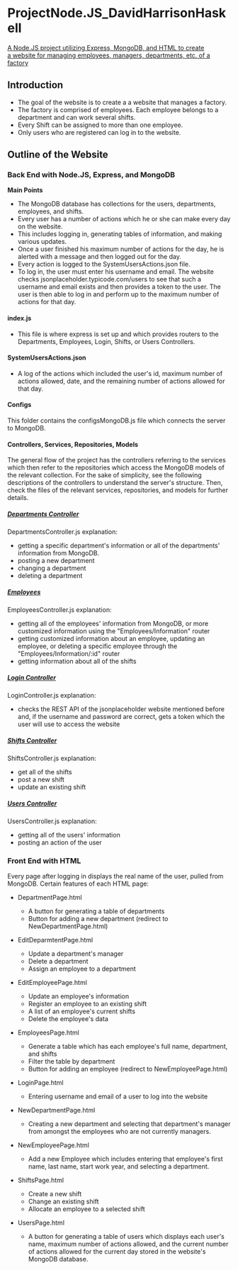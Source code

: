 # ProjectNode.JS_DavidHarrisonHaskell
 <u>A Node.JS project utilizing Express, MongoDB, and HTML to create  
  a website for managing employees, managers, departments, etc. of a factory</u>

## Introduction
- The goal of the website is to create a a website that manages a factory. 
- The factory is comprised of employees. Each employee belongs to a department and can work several shifts. 
- Every Shift can be assigned to more than one employee.
- Only users who are registered can log in to the website.  

## Outline of the Website

### Back End with Node.JS, Express, and MongoDB
**Main Points**  
- The MongoDB database has collections for the users,
departments, employees, and shifts.  
- Every user has a number of actions which he or she can make every day on the website.  
- This includes logging in, generating tables of information, and making various updates.  
- Once a user finished his maximum number of actions for the day, he is alerted with a message and then logged out for the day.
- Every action is logged to the SystemUsersActions.json file.  
- To log in, the user must enter his username and email. The website checks jsonplaceholder.typicode.com/users to see that such a username and email exists and then provides a token to the user. The user is then able to log in and perform up to the maximum number of actions for that day.  
 
#### index.js
- This file is where express is set up and which provides routers to the Departments, Employees, Login, Shifts, or Users Controllers.  

#### SystemUsersActions.json
- A log of the actions which included the user's id, maximum number of actions allowed, date, and the remaining number of actions allowed for that day.

#### **Configs**
This folder contains the configsMongoDB.js file which connects the server to MongoDB.

#### **Controllers, Services, Repositories, Models**
The general flow of the project has the controllers referring to the services which then refer to the repositories which access the MongoDB models of the relevant collection. For the sake of simplicity, see the following descriptions of the controllers to understand the server's structure. Then, check the files of the relevant services, repositories, and models for further details.  

##### <u>Departments Controller</u>
  DepartmentsController.js explanation:
  - getting a specific department's information or all of the departments' information from MongoDB.  
  - posting a new department  
  - changing a department  
  - deleting a department  

##### <u>Employees</u>
EmployeesController.js explanation:
- getting all of the employees' information from MongoDB, or more customized information using the "Employees/Information" router
- getting customized information about an employee, updating an employee, or deleting a specific employee through the "Employees/Information/:id" router
- getting information about all of the shifts  

##### <u>Login Controller</u>
LoginController.js explanation:  
- checks the REST API of the jsonplaceholder website mentioned before and, if the username and password are correct, gets a token which the user will use to access the website  

##### <u>Shifts Controller</u>  
ShiftsController.js explanation:  
- get all of the shifts
- post a new shift
- update an existing shift

##### <u>Users Controller</u>  
UsersController.js explanation:  
- getting all of the users' information
- posting an action of the user


### Front End with HTML
Every page after logging in displays the real name of the user, pulled from MongoDB. Certain features of each HTML page:  

- DepartmentPage.html
    - A button for generating a table of departments
    - Button for adding a new department (redirect to NewDepartmentPage.html)  

- EditDeparmtentPage.html
    - Update a department's manager
    - Delete a department
    - Assign an employee to a department  

- EditEmployeePage.html
    - Update an employee's information
    - Register an employee to an existing shift
    - A list of an employee's current shifts
    - Delete the employee's data  

- EmployeesPage.html
    - Generate a table which has each employee's full name, department, and shifts
    - Filter the table by department
    - Button for adding an employee (redirect to NewEmployeePage.html)  

- LoginPage.html  
    - Entering username and email of a user to log into the website  

- NewDepartmentPage.html
    - Creating a new department and selecting that department's manager from amongst the employees who are not currently managers.  

- NewEmployeePage.html
    - Add a new Employee which includes entering that employee's first name, last name, start work year, and selecting a department.  

- ShiftsPage.html
    - Create a new shift
    - Change an existing shift
    - Allocate an employee to a selected shift  

- UsersPage.html
    - A button for generating a table of users which displays each user's name, maximum number of actions allowed, and the current number of actions allowed for the current day stored in the website's MongoDB database.



    






